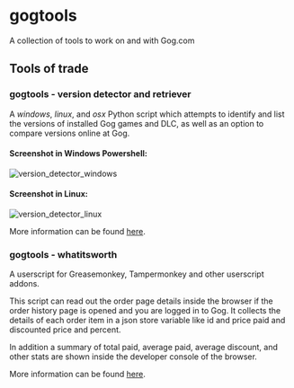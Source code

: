 # gogtools
A collection of tools to work on and with Gog.com

## Tools of trade

### gogtools - version detector and retriever
A *windows*, *linux*, and *osx* Python script which attempts to identify and list the versions of installed Gog games and DLC, as well as an option to compare versions online at Gog.

#### Screenshot in Windows Powershell:
![version_detector_windows](https://github.com/jrie/gogtools/assets/5701785/0a18b287-5b09-464c-a3eb-01e3f96c3ac2)

#### Screenshot in Linux:
![version_detector_linux](https://github.com/user-attachments/assets/d79b928d-2f4a-4830-ad17-05f2c1a7ce75)


More information can be found [here](version-detector-retriever.md).

### gogtools - whatitsworth
A userscript for Greasemonkey, Tampermonkey and other userscript addons.

This script can read out the order page details inside the browser if the order history page is opened and you are logged in to Gog. It collects the details of each order item in a json store variable like id and price paid and discounted price and percent.

In addition a summary of total paid, average paid, average discount, and other stats are shown inside the developer console of the browser.

More information can be found [here](gogtools_whatitsworth.md).
